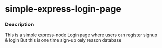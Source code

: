 # simple-express-login-page

### Description 
This is a simple express-node Login page where users can register signup & login
But this is one time sign-up only reason database 
